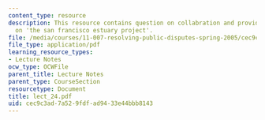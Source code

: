 ```yaml
---
content_type: resource
description: This resource contains question on collabration and provide information
  on 'the san francisco estuary project'.
file: /media/courses/11-007-resolving-public-disputes-spring-2005/cec9c3ad7a529fdfad9433e44bbb8143_lect_24.pdf
file_type: application/pdf
learning_resource_types:
- Lecture Notes
ocw_type: OCWFile
parent_title: Lecture Notes
parent_type: CourseSection
resourcetype: Document
title: lect_24.pdf
uid: cec9c3ad-7a52-9fdf-ad94-33e44bbb8143
---
```

